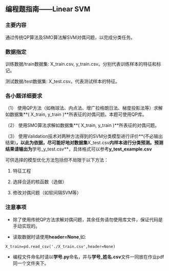 ## 编程题指南——Linear SVM

### 主要内容

通过传统QP算法及SMO算法解SVM对偶问题，以完成分类任务。

### 数据指定

训练数据/train数据集: X_train.csv, y_train.csv。分别代表训练样本的特征和标记。

测试数据/test数据集: X_test.csv。代表测试样本的特征。

### 各小题详细要求

（1） 使用QP方法（如椭球法、内点法、增广拉格朗日法、梯度投影法等）求解如数据集**( X_train, y_train )**所表征的对偶问题。本题可使用QP库。

（2） 使用SMO算法求解如数据集**( X_train, y_train )**所表征的对偶问题。

（3） 使用Validation技术对两种方法得到的SVM分类模型进行评价**(不必输出结果)**，以此为依据，**尽可能好地**对数据集**X_test.csv**内样本进行分类预测。预测结果请输出为**学号_y_test.csv**，具体格式可以参考**y_test_example.csv**

可供选择的模型优化方法包括但不局限于以下方法：

1. 特征工程

2. 选择合适的核函数（选做）

3. 修改对偶问题（如软间隔SVM等）

   

### 注意事项

- 除了使用传统QP方法求解对偶问题，其余任务请勿使用库文件，保证代码是手动实现的。

- 读取数据时请使用**header=None**,如:

```
X_train=pd.read_csv('./X_train.csv',header=None)
```

- 编程文件命名时请以**学号.py**命名，并与**学号_姓名.csv**文件一同放在作业pdf同一个文件夹下。